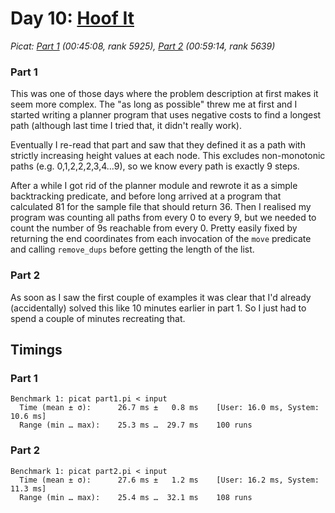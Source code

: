 # Day 10: [Hoof It](https://adventofcode.com/2024/day/10)
*Picat: [Part 1](https://github.com/DestyNova/advent_of_code_2024/blob/main/10/part1.pi) (00:45:08, rank 5925), [Part 2](https://github.com/DestyNova/advent_of_code_2024/blob/main/10/part2.pi) (00:59:14, rank 5639)*

### Part 1

This was one of those days where the problem description at first makes it seem more complex. The "as long as possible" threw me at first and I started writing a planner program that uses negative costs to find a longest path (although last time I tried that, it didn't really work).

Eventually I re-read that part and saw that they defined it as a path with strictly increasing height values at each node. This excludes non-monotonic paths (e.g. 0,1,2,2,2,3,4...9), so we know every path is exactly 9 steps.

After a while I got rid of the planner module and rewrote it as a simple backtracking predicate, and before long arrived at a program that calculated 81 for the sample file that should return 36. Then I realised my program was counting all paths from every 0 to every 9, but we needed to count the number of 9s reachable from every 0. Pretty easily fixed by returning the end coordinates from each invocation of the `move` predicate and calling `remove_dups` before getting the length of the list.

### Part 2

As soon as I saw the first couple of examples it was clear that I'd already (accidentally) solved this like 10 minutes earlier in part 1. So I just had to spend a couple of minutes recreating that.

## Timings

### Part 1

```
Benchmark 1: picat part1.pi < input
  Time (mean ± σ):      26.7 ms ±   0.8 ms    [User: 16.0 ms, System: 10.6 ms]
  Range (min … max):    25.3 ms …  29.7 ms    100 runs
```

### Part 2

```
Benchmark 1: picat part2.pi < input
  Time (mean ± σ):      27.6 ms ±   1.2 ms    [User: 16.2 ms, System: 11.3 ms]
  Range (min … max):    25.4 ms …  32.1 ms    108 runs
```
